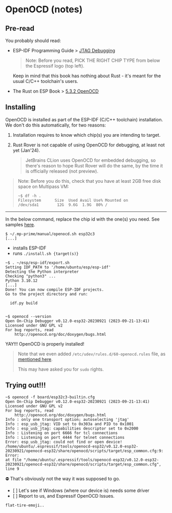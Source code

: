 # OpenOCD (notes)

## Pre-read

You probably should read:

- ESP-IDF Programming Guide > [JTAG Debugging](https://docs.espressif.com/projects/esp-idf/en/latest/esp32c3/api-guides/jtag-debugging/index.html)

   >Note: Before you read, PICK THE RIGHT CHIP TYPE from below the Espressif logo (top left).

   Keep in mind that this book has nothing about Rust - it's meant for the usual C/C++ toolchain's users.
   
- The Rust on ESP Book > [5.3.2 OpenOCD](https://esp-rs.github.io/book/tooling/debugging/openocd.html)


## Installing

OpenOCD is installed as part of the ESP-IDF (C/C++ toolchain) installation. We don't do this automatically, for two reasons:

1. Installation requires to know which chip(s) you are intending to target.
2. Rust Rover is not capable of using OpenOCD for debugging, at least not yet (Jan'24).

   >JetBrains CLion uses OpenOCD for embedded debugging, so there's reason to hope Rust Rover will do the same, by the time it is officially released (not preview).


>Note: Before you do this, check that you have at least 2GB free disk space on Multipass VM:
>
>```
>~$ df -h .
>Filesystem      Size  Used Avail Use% Mounted on
>/dev/sda1        12G  9.6G  1.9G  80% /
>```

---


In the below command, replace the chip id with the one(s) you need. See samples [here](https://docs.espressif.com/projects/esp-idf/en/latest/esp32c3/get-started/linux-macos-setup.html#step-3-set-up-the-tools).

```
$ ~/.mp-prime/manual/openocd.sh esp32c3
[...]
```

- installs ESP-IDF
- runs `./install.sh {target(s)}`

```
~$ . ~/esp/esp-idf/export.sh 
Setting IDF_PATH to '/home/ubuntu/esp/esp-idf'
Detecting the Python interpreter
Checking "python3" ...
Python 3.10.12
[...]
Done! You can now compile ESP-IDF projects.
Go to the project directory and run:

  idf.py build
 
```

```
~$ openocd --version
Open On-Chip Debugger v0.12.0-esp32-20230921 (2023-09-21-13:41)
Licensed under GNU GPL v2
For bug reports, read
	http://openocd.org/doc/doxygen/bugs.html
```

YAY!!! OpenOCD is properly installed!

>Note that we even added `/etc/udev/rules.d/60-openocd.rules` file, as [mentioned here](https://docs.espressif.com/projects/esp-idf/en/latest/esp32c3/api-guides/jtag-debugging/configure-builtin-jtag.html#configure-usb-drivers).
>
>This may have asked you for `sudo` rights.

<!-- #whisper
Weird that that's not automatically done by `install.sh`.
-->

<!-- #wsl
>Note: If you are trying any of this on WSL, be aware that:
>
> `udev` needs to be restarted after rule changes (notify doesn't work there). See https://unix.stackexchange.com/questions/39370/how-to-reload-udev-rules-without-reboot
> 
>```
>$ (sudo -- sh -c "udevadm control --reload-rules && udevadm trigger")
>```
>
> You may also need in `/etc/wsl.conf`:
>```
>[boot]
>command="service udev start"
>```
-->

## Trying out!!!

```
~$ openocd -f board/esp32c3-builtin.cfg
Open On-Chip Debugger v0.12.0-esp32-20230921 (2023-09-21-13:41)
Licensed under GNU GPL v2
For bug reports, read
	http://openocd.org/doc/doxygen/bugs.html
Info : only one transport option; autoselecting 'jtag'
Info : esp_usb_jtag: VID set to 0x303a and PID to 0x1001
Info : esp_usb_jtag: capabilities descriptor set to 0x2000
Info : Listening on port 6666 for tcl connections
Info : Listening on port 4444 for telnet connections
Error: esp_usb_jtag: could not find or open device!
/home/ubuntu/.espressif/tools/openocd-esp32/v0.12.0-esp32-20230921/openocd-esp32/share/openocd/scripts/target/esp_common.cfg:9: Error: 
at file "/home/ubuntu/.espressif/tools/openocd-esp32/v0.12.0-esp32-20230921/openocd-esp32/share/openocd/scripts/target/esp_common.cfg", line 9
```

⛔️ That's obviously not the way it was supposed to go.


- [ ] Let's see if Windows (where our device is) needs some driver
- [ ] Report to us, and Espressif OpenOCD Issues.

`flat-tire-emoji..`


